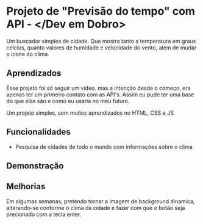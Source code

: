 
# Projeto de "Previsão do tempo" com API - </Dev em Dobro>

Um buscador simples de cidade. Que mostra tanto a temperatura em graus celcius, quanto valores de humidade e velocidade do vento, além de mudar o ícone do clima.



## Aprendizados

Esse projeto foi só seguir um vídeo. mas a intenção desde o começo, era apenas ter um primeiro contato com as API's. Assim eu pude ter uma base do que elas são e como eu usaria no meu futuro.

Um projeto simples, sem muitos aprendizados no HTML, CSS e JS


## Funcionalidades

- Pesquisa de cidades de todo o mundo com informações sobre o clima


## Demonstração




## Melhorias

Em algumas semanas, pretendo tornar a imagem de background dinamica, alterando-se conforme o clima da cidade e fazer com que o botão seja precionado com a tecla enter.

